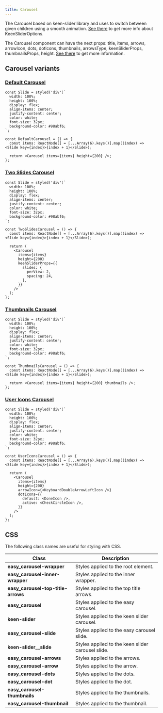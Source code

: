 ```yaml
---
title: Carousel
---
```


The Carousel based on keen-slider library and uses to switch between given children using a smooth animation. [See there](https://keen-slider.io/docs#options) to get more info about KeenSliderOptions.

The Carousel component can have the next props: title, items, arrows, arrowIcon, dots, dotIcons, thumbnails, arrowsType, keenSliderProps, thumbnailsProps, height. [See there](/storybook/?path=/docs/core-carousel--docs) to get more information.

## Carousel variants

### [Default Carousel](/storybook/?path=/story/core-carousel--default-carousel)

```tsx
const Slide = styled('div')`
  width: 100%;
  height: 100%;
  display: flex;
  align-items: center;
  justify-content: center;
  color: white;
  font-size: 32px;
  background-color: #98abf6;
`;

const DefaultCarousel = () => {
  const items: ReactNode[] = [...Array(6).keys()].map((index) => <Slide key={index}>{index + 1}</Slide>);

  return <Carousel items={items} height={200} />;
};
```

### [Two Slides Carousel](/storybook/?path=/story/core-carousel--two-slides-carousel)

```tsx
const Slide = styled('div')`
  width: 100%;
  height: 100%;
  display: flex;
  align-items: center;
  justify-content: center;
  color: white;
  font-size: 32px;
  background-color: #98abf6;
`;

const TwoSlidesCarousel = () => {
  const items: ReactNode[] = [...Array(6).keys()].map((index) => <Slide key={index}>{index + 1}</Slide>);

  return (
    <Carousel
      items={items}
      height={200}
      keenSliderProps={{
        slides: {
          perView: 2,
          spacing: 24,
        },
      }}
    />
  );
};
```

### [Thumbnails Carousel](/storybook/?path=/story/core-carousel--thumbnails-carousel)

```tsx
const Slide = styled('div')`
  width: 100%;
  height: 100%;
  display: flex;
  align-items: center;
  justify-content: center;
  color: white;
  font-size: 32px;
  background-color: #98abf6;
`;

const ThumbnailsCarousel = () => {
  const items: ReactNode[] = [...Array(6).keys()].map((index) => <Slide key={index}>{index + 1}</Slide>);

  return <Carousel items={items} height={200} thumbnails />;
};
```

### [User Icons Carousel](/storybook/?path=/story/core-carousel--user-icons-carousel)

```tsx
const Slide = styled('div')`
  width: 100%;
  height: 100%;
  display: flex;
  align-items: center;
  justify-content: center;
  color: white;
  font-size: 32px;
  background-color: #98abf6;
`;

const UserIconsCarousel = () => {
  const items: ReactNode[] = [...Array(6).keys()].map((index) => <Slide key={index}>{index + 1}</Slide>);

  return (
    <Carousel
      items={items}
      height={200}
      arrowIcon={<KeyboardDoubleArrowLeftIcon />}
      dotIcons={{
        default: <DoneIcon />,
        active: <CheckCircleIcon />,
      }}
    />
  );
};
```

## CSS

The following class names are useful for styling with CSS.

| Class                              | Description                                       |
| ---------------------------------- | ------------------------------------------------- |
| **easy_carousel-wrapper**          | Styles applied to the root element.               |
| **easy_carousel-inner-wrapper**    | Styles applied to the inner wrapper.              |
| **easy_carousel-top-title-arrows** | Styles applied to the top title arrows.           |
| **easy_carousel**                  | Styles applied to the easy carousel.              |
| **keen-slider**                    | Styles applied to the keen slider carousel.       |
| **easy_carousel-slide**            | Styles applied to the easy carousel slide.        |
| **keen-slider\_\_slide**           | Styles applied to the keen slider carousel slide. |
| **easy_carousel-arrows**           | Styles applied to the arrows.                     |
| **easy_carousel-arrow**            | Styles applied to the arrow.                      |
| **easy_carousel-dots**             | Styles applied to the dots.                       |
| **easy_carousel-dot**              | Styles applied to the dot.                        |
| **easy_carousel-thumbnails**       | Styles applied to the thumbnails.                 |
| **easy_carousel-thumbnail**        | Styles applied to the thumbnail.                  |
